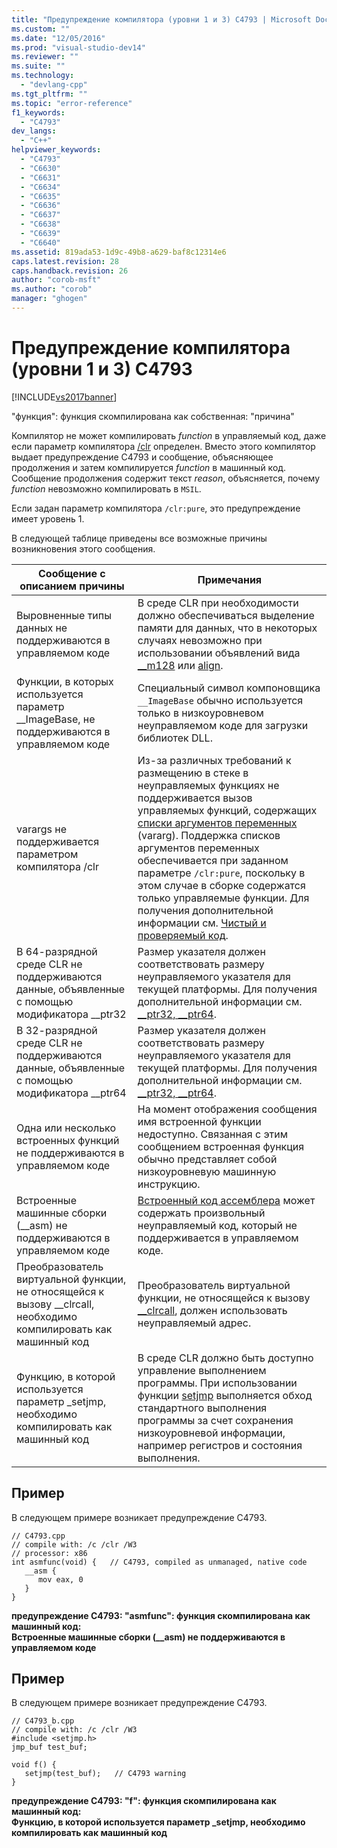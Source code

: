 ```yaml
---
title: "Предупреждение компилятора (уровни 1 и 3) C4793 | Microsoft Docs"
ms.custom: ""
ms.date: "12/05/2016"
ms.prod: "visual-studio-dev14"
ms.reviewer: ""
ms.suite: ""
ms.technology: 
  - "devlang-cpp"
ms.tgt_pltfrm: ""
ms.topic: "error-reference"
f1_keywords: 
  - "C4793"
dev_langs: 
  - "C++"
helpviewer_keywords: 
  - "C4793"
  - "C6630"
  - "C6631"
  - "C6634"
  - "C6635"
  - "C6636"
  - "C6637"
  - "C6638"
  - "C6639"
  - "C6640"
ms.assetid: 819ada53-1d9c-49b8-a629-baf8c12314e6
caps.latest.revision: 28
caps.handback.revision: 26
author: "corob-msft"
ms.author: "corob"
manager: "ghogen"
---
```

# Предупреждение компилятора (уровни 1 и 3) C4793
[!INCLUDE[vs2017banner](../../assembler/inline/includes/vs2017banner.md)]

"функция": функция скомпилирована как собственная: "причина"  
  
 Компилятор не может компилировать *function* в управляемый код, даже если параметр компилятора [\/clr](../../build/reference/clr-common-language-runtime-compilation.md) определен.  Вместо этого компилятор выдает предупреждение C4793 и сообщение, объясняющее продолжения и затем компилируется *function* в машинный код.  Сообщение продолжения содержит текст *reason*, объясняется, почему *function* невозможно компилировать в `MSIL`.  
  
 Если задан параметр компилятора `/clr:pure`, это предупреждение имеет уровень 1.  
  
 В следующей таблице приведены все возможные причины возникновения этого сообщения.  
  
|Сообщение с описанием причины|Примечания|  
|-----------------------------------|----------------|  
|Выровненные типы данных не поддерживаются в управляемом коде|В среде CLR при необходимости должно обеспечиваться выделение памяти для данных, что в некоторых случаях невозможно при использовании объявлений вида [\_\_m128](../Topic/__m128.md) или [align](../../cpp/align-cpp.md).|  
|Функции, в которых используется параметр \_\_ImageBase, не поддерживаются в управляемом коде|Специальный символ компоновщика `__ImageBase` обычно используется только в низкоуровневом неуправляемом коде для загрузки библиотек DLL.|  
|varargs не поддерживается параметром компилятора \/clr|Из\-за различных требований к размещению в стеке в неуправляемых функциях не поддерживается вызов управляемых функций, содержащих [списки аргументов переменных](../Topic/Variable%20Argument%20Lists.md) \(vararg\).  Поддержка списков аргументов переменных обеспечивается при заданном параметре `/clr:pure`, поскольку в этом случае в сборке содержатся только управляемые функции.  Для получения дополнительной информации см. [Чистый и проверяемый код](../../dotnet/pure-and-verifiable-code-cpp-cli.md).|  
|В 64\-разрядной среде CLR не поддерживаются данные, объявленные с помощью модификатора \_\_ptr32|Размер указателя должен соответствовать размеру неуправляемого указателя для текущей платформы.  Для получения дополнительной информации см. [\_\_ptr32, \_\_ptr64](../../cpp/ptr32-ptr64.md).|  
|В 32\-разрядной среде CLR не поддерживаются данные, объявленные с помощью модификатора \_\_ptr64|Размер указателя должен соответствовать размеру неуправляемого указателя для текущей платформы.  Для получения дополнительной информации см. [\_\_ptr32, \_\_ptr64](../../cpp/ptr32-ptr64.md).|  
|Одна или несколько встроенных функций не поддерживаются в управляемом коде|На момент отображения сообщения имя встроенной функции недоступно.  Связанная с этим сообщением встроенная функция обычно представляет собой низкоуровневую машинную инструкцию.|  
|Встроенные машинные сборки \(\_\_asm\) не поддерживаются в управляемом коде|[Встроенный код ассемблера](../../assembler/inline/asm.md) может содержать произвольный неуправляемый код, который не поддерживается в управляемом коде.|  
|Преобразователь виртуальной функции, не относящейся к вызову \_\_clrcall, необходимо компилировать как машинный код|Преобразователь виртуальной функции, не относящейся к вызову [\_\_clrcall](../../cpp/clrcall.md), должен использовать неуправляемый адрес.|  
|Функцию, в которой используется параметр \_setjmp, необходимо компилировать как машинный код|В среде CLR должно быть доступно управление выполнением программы.  При использовании функции [setjmp](../../cpp/using-setjmp-longjmp.md) выполняется обход стандартного выполнения программы за счет сохранения низкоуровневой информации, например регистров и состояния выполнения.|  
  
## Пример  
 В следующем примере возникает предупреждение C4793.  
  
```  
// C4793.cpp  
// compile with: /c /clr /W3   
// processor: x86  
int asmfunc(void) {   // C4793, compiled as unmanaged, native code  
   __asm {  
      mov eax, 0  
   }  
}  
```  
  
  **предупреждение C4793: "asmfunc": функция скомпилирована как машинный код:**  
 **Встроенные машинные сборки \(\_\_asm\) не поддерживаются в управляемом коде**   
## Пример  
 В следующем примере возникает предупреждение C4793.  
  
```  
// C4793_b.cpp  
// compile with: /c /clr /W3  
#include <setjmp.h>  
jmp_buf test_buf;  
  
void f() {  
   setjmp(test_buf);   // C4793 warning  
}  
```  
  
  **предупреждение C4793: "f": функция скомпилирована как машинный код:**  
 **Функцию, в которой используется параметр \_setjmp, необходимо компилировать как машинный код**